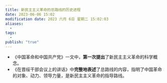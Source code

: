 ```yaml
---
title: 新民主主义革命的总路线的历史进程
date: 2023-06-06 15:02
modification date: 2023 六月 6日 星期二 15:02:03
aliases:
  - 
tags:
  - 
publish: "true"
---
```


- 《中国革命和中国共产党》一文中，**第一次提出**了新民主主义革命的科学概念。
- 《在晋绥干部会议上的讲话》中**完整地表述**了总路线的内容，指明了中国革命的对象、动力、领导力量，是新民主主义革命的指导路线。